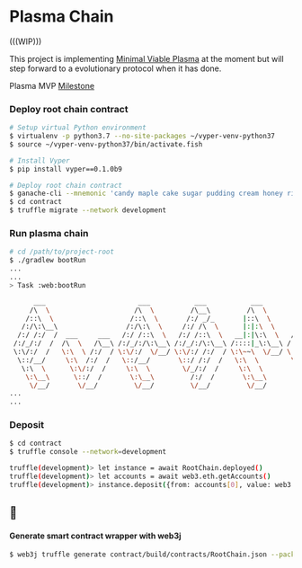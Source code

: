 # Plasma Chain

(((WIP)))

This project is implementing [Minimal Viable Plasma](https://ethresear.ch/t/minimal-viable-plasma/426) at the moment but will step forward to a evolutionary protocol when it has done.

Plasma MVP [Milestone](https://github.com/ackintosh/plasma-chain/milestone/1)

### Deploy root chain contract

```sh
# Setup virtual Python environment
$ virtualenv -p python3.7 --no-site-packages ~/vyper-venv-python37 
$ source ~/vyper-venv-python37/bin/activate.fish

# Install Vyper
$ pip install vyper==0.1.0b9
```

```sh
# Deploy root chain contract
$ ganache-cli --mnemonic 'candy maple cake sugar pudding cream honey rich smooth crumble sweet treat'
$ cd contract
$ truffle migrate --network development
```

### Run plasma chain

```sh
# cd /path/to/project-root
$ ./gradlew bootRun
...
...
> Task :web:bootRun

      ___                       ___           ___           ___           ___                    ___                         ___
     /\  \                     /\  \         /\__\         /\  \         /\  \                  /\  \          ___          /\  \
    /::\  \                   /::\  \       /:/ _/_       |::\  \       /::\  \                |::\  \        /\  \        /::\  \
   /:/\:\__\                 /:/\:\  \     /:/ /\  \      |:|:\  \     /:/\:\  \               |:|:\  \       \:\  \      /:/\:\__\
  /:/ /:/  /  ___     ___   /:/ /::\  \   /:/ /::\  \   __|:|\:\  \   /:/ /::\  \            __|:|\:\  \       \:\  \    /:/ /:/  /
 /:/_/:/  /  /\  \   /\__\ /:/_/:/\:\__\ /:/_/:/\:\__\ /::::|_\:\__\ /:/_/:/\:\__\          /::::|_\:\__\  ___  \:\__\  /:/_/:/  /
 \:\/:/  /   \:\  \ /:/  / \:\/:/  \/__/ \:\/:/ /:/  / \:\~~\  \/__/ \:\/:/  \/__/          \:\~~\  \/__/ /\  \ |:|  |  \:\/:/  /
  \::/__/     \:\  /:/  /   \::/__/       \::/ /:/  /   \:\  \        \::/__/                \:\  \       \:\  \|:|  |   \::/__/
   \:\  \      \:\/:/  /     \:\  \        \/_/:/  /     \:\  \        \:\  \                 \:\  \       \:\__|:|__|    \:\  \
    \:\__\      \::/  /       \:\__\         /:/  /       \:\__\        \:\__\                 \:\__\       \::::/__/      \:\__\
     \/__/       \/__/         \/__/         \/__/         \/__/         \/__/                  \/__/        ~~~~           \/__/
...
...
```

### Deposit

```sh
$ cd contract
$ truffle console --network=development

truffle(development)> let instance = await RootChain.deployed()
truffle(development)> let accounts = await web3.eth.getAccounts()
truffle(development)> instance.deposit({from: accounts[0], value: web3.utils.toWei("0.001")})
```

## :memo:

#### Generate smart contract wrapper with web3j

```sh
$ web3j truffle generate contract/build/contracts/RootChain.json --package com.github.ackintosh.plasmachain.node.web3j -o node/src/main/gen/
```
